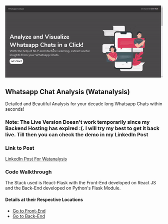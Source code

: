 ![Demo](https://github.com/Somil112/Whatsapp-Chat-Analysis/blob/master/resources/Demo.gif)

## Whatsapp Chat Analysis (Watanalysis)

Detailed and Beautiful Analysis for your decade long Whatsapp Chats within seconds!

### Note: The Live Version Doesn't work temporarily since my Backend Hosting has expired :(. I will try my best to get it back live. Till then you can check the demo in my LinkedIn Post

### Link to Post

[LinkedIn Post For Watanalysis](https://www.linkedin.com/posts/somil-shah-9761a9138_python-reactjs-datascience-activity-6672509155095523328-chlS)

### Code Walkthrough

The Stack used is React-Flask with the Front-End developed on React JS and the Back-End developed on Python's Flask Module.

#### Details at their Respective Locations

- [Go to Front-End](https://github.com/Somil112/Whatsapp-Chat-Analysis/tree/master/front-end)
- [Go to Back-End](https://github.com/Somil112/Whatsapp-Chat-Analysis/tree/master/back-end)
